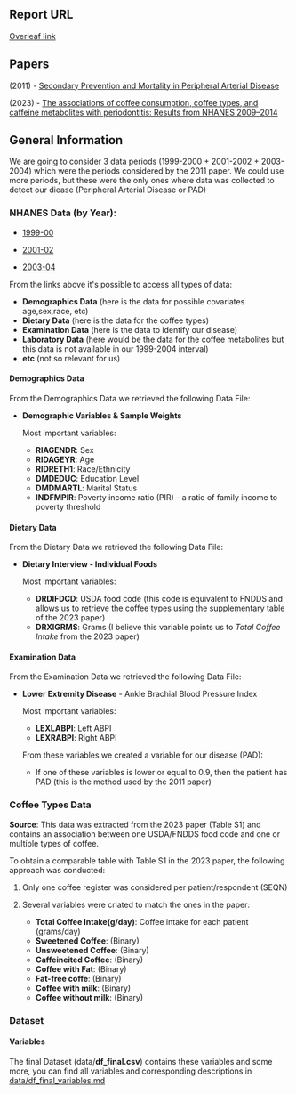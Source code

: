 ## Report URL
[Overleaf link](https://www.overleaf.com/5239177249dncfbbvytmqw#74d3c6)

## Papers 
(2011) - [Secondary Prevention and Mortality in Peripheral Arterial Disease](/papers/pande-et-al-2011-secondary-prevention-and-mortality-in-peripheral-artery-disease.pdf)

(2023) - [The associations of coffee consumption, coffee types, and caffeine metabolites with periodontitis: Results from NHANES 2009–2014](/papers/Journal%20of%20Periodontology%20-%202023%20-%20Chen%20-%20The%20associations%20of%20coffee%20consumption%20%20coffee%20types%20%20and%20caffeine%20metabolites.pdf)

## General Information
We are going to consider 3 data periods (1999-2000 + 2001-2002 + 2003-2004) which were the periods
considered by the 2011 paper. We could use more periods, but these were the only ones where data was collected to detect our diease (Peripheral Arterial Disease or PAD) 


### NHANES Data (by Year):

- [1999-00](https://wwwn.cdc.gov/nchs/nhanes/continuousnhanes/default.aspx?BeginYear=1999)

- [2001-02](https://wwwn.cdc.gov/nchs/nhanes/continuousnhanes/default.aspx?BeginYear=2001)

- [2003-04](https://wwwn.cdc.gov/nchs/nhanes/continuousnhanes/default.aspx?BeginYear=2003)

From the links above it's possible to access all types of data:
* **Demographics Data** (here is the data for possible covariates age,sex,race, etc)
* **Dietary Data** (here is the data for the coffee types)
* **Examination Data** (here is the data to identify our disease)
* **Laboratory Data** (here would be the data for the coffee metabolites but this data is not available in our 1999-2004 interval)
* **etc** (not so relevant for us)

#### Demographics Data
From the Demographics Data we retrieved the following Data File:
- **Demographic Variables & Sample Weights**

    Most important variables: <br>
    - **RIAGENDR**: Sex
    - **RIDAGEYR**: Age
    - **RIDRETH1**: Race/Ethnicity
    - **DMDEDUC**: Education Level
    - **DMDMARTL**: Marital Status
    - **INDFMPIR**: Poverty income ratio (PIR) - a ratio of family income to poverty threshold


#### Dietary Data
From the Dietary Data we retrieved the following Data File:
- **Dietary Interview - Individual Foods**

    Most important variables: <br>
    - **DRDIFDCD**: USDA food code (this code is equivalent to FNDDS and allows us to retrieve the coffee types using the supplementary table of the 2023 paper)
    - **DRXIGRMS**: Grams (I believe this variable points us to *Total Coffee Intake* from the 2023 paper)

#### Examination Data
From the Examination Data we retrieved the following Data File:
- **Lower Extremity Disease** - Ankle Brachial Blood Pressure Index

    Most important variables:
    - **LEXLABPI**: Left ABPI
    - **LEXRABPI**: Right ABPI <br>

    From these variables we created a variable for our disease (PAD):
    - If one of these variables is lower or equal to 0.9, then the patient has PAD (this is the method used by the 2011 paper)

### Coffee Types Data 
**Source**: This data was extracted from the 2023 paper (Table S1) and contains an association between one USDA/FNDDS food code and one or multiple types of coffee.

To obtain a comparable table with Table S1 in the 2023 paper, the following approach was conducted:
1. Only one coffee register was considered per patient/respondent (SEQN)
2. Several variables were criated to match the ones in the paper:

    - **Total Coffee Intake(g/day)**: Coffee intake for each patient (grams/day)
    - **Sweetened Coffee**: (Binary)
    - **Unsweetened Coffee**: (Binary)
    - **Caffeineited Coffee**: (Binary)
    - **Coffee with Fat**: (Binary)
    - **Fat-free coffe**: (Binary)
    - **Coffee with milk**: (Binary)
    - **Coffee without milk**: (Binary)

### Dataset

#### Variables
The final Dataset (data/**df_final.csv**) contains these variables and some more, you can find all variables and corresponding descriptions in [data/df_final_variables.md](data/df_final_variables.md)
